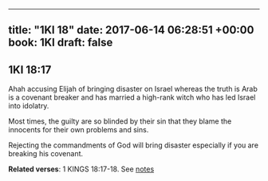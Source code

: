 
---
title: "1KI 18"
date: 2017-06-14 06:28:51 +00:00
book: 1KI
draft: false
---

## 1KI 18:17

Ahah accusing Elijah of bringing disaster on Israel whereas the truth is Arab is a covenant breaker and has married a high-rank witch who has led Israel into idolatry.

Most times, the guilty are so blinded by their sin that they blame the innocents for their own problems and sins.

Rejecting the commandments of God will bring disaster especially if you are breaking his covenant.

**Related verses**: 1 KINGS 18:17-18. See [notes](https://my.bible.com/notes/2657223552088662704)

